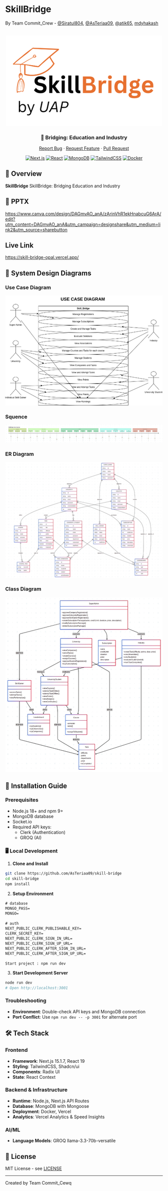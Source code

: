 # SkillBridge



By Team Commit_Crew - [@Siratul804](https://github.com/Siratul804), [@AsTeriaa09](https://github.com/AsTeriaa09), [@atik65](https://github.com/atik65), [mdyhakash](https://github.com/mdyhakash)
<div align="center">

<br />

  <img src="/public/skill_bridge.png" alt="ide" width="500"/>

### 🎯 Bridging: Education and Industry

[Report Bug](https://github.com/AsTeriaa09/skill-bridge) · [Request Feature](https://github.com/AsTeriaa09/skill-bridge) · [Pull Request](https://github.com/AsTeriaa09/skill-bridge) 

[![Next.js](https://img.shields.io/badge/Next.js-15-black?style=for-the-badge&logo=next.js)](https://nextjs.org/)
[![React](https://img.shields.io/badge/React-18-blue?style=for-the-badge&logo=react)](https://reactjs.org/)
[![MongoDB](https://img.shields.io/badge/MongoDB-Latest-green?style=for-the-badge&logo=mongodb)](https://www.mongodb.com/)
[![TailwindCSS](https://img.shields.io/badge/TailwindCSS-3-38B2AC?style=for-the-badge&logo=tailwind-css)](https://tailwindcss.com)
[![Docker](https://img.shields.io/badge/Docker-Ready-2496ED?style=for-the-badge&logo=docker)](https://www.docker.com/)


</div>

## 🌟 Overview

**SkillBridge** SkillBridge: Bridging Education and Industry

## 🌟 PPTX
https://www.canva.com/design/DAGmvAO_anA/zArinVhR1ekHnabcuG6ArA/edit?utm_content=DAGmvAO_anA&utm_campaign=designshare&utm_medium=link2&utm_source=sharebutton

## Live Link
https://skill-bridge-opal.vercel.app/

## 🚀 System Design Diagrams

### Use Case Diagram
![alt text](/public/dia2.jpeg)

### Squence
![alt text](/public/dia3.png)

### ER Diagram
![alt text](/public/diaEN.jpeg)

### Class Diagram
![alt text](/public/dia1.jpeg)





## 🚀 Installation Guide

### Prerequisites

- Node.js 18+ and npm 9+
- MongoDB database
- Socket.io
- Required API keys:
  - Clerk (Authentication)
  - GROQ (AI)

### 🖥️ Local Development

1. **Clone and Install**

```bash
git clone https://github.com/AsTeriaa09/skill-bridge
cd skill-bridge
npm install
```

2. **Setup Environment**

``` env
# database
MONGO_PASS=
MONGO=

# auth
NEXT_PUBLIC_CLERK_PUBLISHABLE_KEY=
CLERK_SECRET_KEY=
NEXT_PUBLIC_CLERK_SIGN_IN_URL=
NEXT_PUBLIC_CLERK_SIGN_UP_URL=
NEXT_PUBLIC_CLERK_AFTER_SIGN_IN_URL=
NEXT_PUBLIC_CLERK_AFTER_SIGN_UP_URL=

Start project : npm run dev
```

3. **Start Development Server**

```bash
node run dev
# Open http://localhost:3001
```

### Troubleshooting

- **Environment**: Double-check API keys and MongoDB connection
- **Port Conflict**: Use `npm run dev -- -p 3001` for alternate port

## 🛠️ Tech Stack

### Frontend

- **Framework**: Next.js 15.1.7, React 19
- **Styling**: TailwindCSS, Shadcn/ui
- **Components**: Radix UI
- **State**: React Context

### Backend & Infrastructure

- **Runtime**: Node.js, Next.js API Routes
- **Database**: MongoDB with Mongoose
- **Deployment**: Docker, Vercel
- **Analytics**: Vercel Analytics & Speed Insights

### AI/ML

- **Language Models**: GROQ llama-3.3-70b-versatile

## 📝 License

MIT License - see [LICENSE](LICENSE)

---

Created by Team Commit_Cewq

